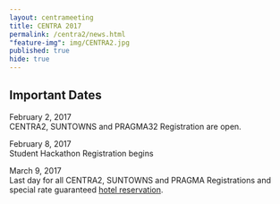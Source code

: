 ```yaml
---
layout: centrameeting
title: CENTRA 2017
permalink: /centra2/news.html
"feature-img": img/CENTRA2.jpg
published: true
hide: true
---
```


## Important Dates

February 2, 2017 <br/>
CENTRA2, SUNTOWNS and PRAGMA32 Registration are open.

February 8, 2017 <br />
Student Hackathon Registration begins 

March 9, 2017 <br />
Last day for all CENTRA2, SUNTOWNS and PRAGMA Registrations and special rate guaranteed <a href="http://www.globalcentra.org/centra2/venue.html" target="_blank">hotel reservation</a>. 
